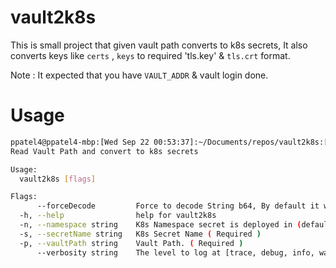 # vault2k8s

This is small project that given vault path converts to k8s secrets, It also converts keys like `certs` , `keys` to
required 'tls.key' & `tls.crt` format.

Note : It expected that you have `VAULT_ADDR` & vault login done.

# Usage

```bash
ppatel4@ppatel4-mbp:[Wed Sep 22 00:53:37]:~/Documents/repos/vault2k8s:[master !+]$ bin/OSX/vault2k8s -h
Read Vault Path and convert to k8s secrets

Usage:
  vault2k8s [flags]

Flags:
      --forceDecode         Force to decode String b64, By default it will try to encode string to base64
  -h, --help                help for vault2k8s
  -n, --namespace string    K8s Namespace secret is deployed in (default "istio-system")
  -s, --secretName string   K8s Secret Name ( Required )
  -p, --vaultPath string    Vault Path. ( Required ) 
      --verbosity string    The level to log at [trace, debug, info, warning, error, fatal, panic] (default "info")

```